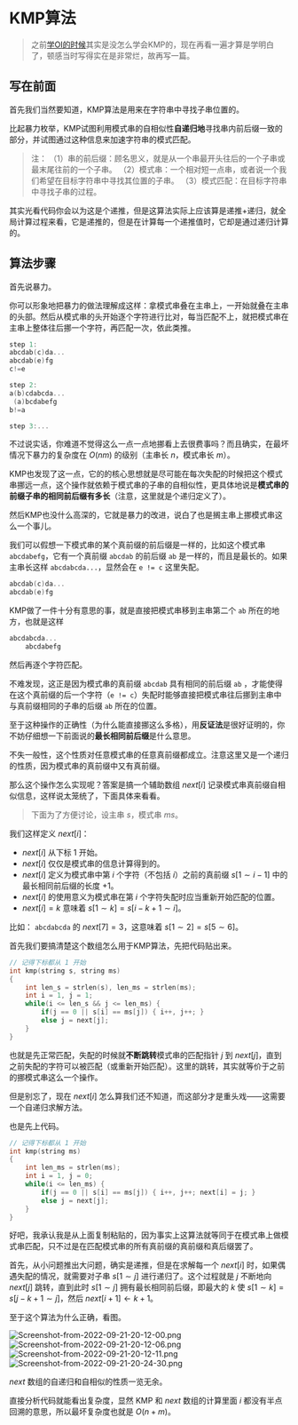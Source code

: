 # KMP算法

> 之前[学OI的时候](https://www.cnblogs.com/DarkValkyrie/p/11268983.html)其实是没怎么学会KMP的，现在再看一遍才算是学明白了，顿感当时写得实在是非常烂，故再写一篇。

## 写在前面

首先我们当然要知道，KMP算法是用来在字符串中寻找子串位置的。

比起暴力枚举，KMP试图利用模式串的自相似性**自递归地**寻找串内前后缀一致的部分，并试图通过这种信息来加速字符串的模式匹配。

> 注：
> （1）串的前后缀：顾名思义，就是从一个串最开头往后的一个子串或最末尾往前的一个子串。
> （2）模式串：一个相对短一点串，或者说一个我们希望在目标字符串中寻找其位置的子串。
> （3）模式匹配：在目标字符串中寻找子串的过程。

其实光看代码你会以为这是个递推，但是这算法实际上应该算是递推+递归，就全局计算过程来看，它是递推的，但是在计算每一个递推值时，它却是通过递归计算的。

## 算法步骤

首先说暴力。

你可以形象地把暴力的做法理解成这样：拿模式串叠在主串上，一开始就叠在主串的头部。然后从模式串的头开始逐个字符进行比对，每当匹配不上，就把模式串在主串上整体往后挪一个字符，再匹配一次，依此类推。

```cpp
step 1:
abcdab(c)da...
abcdab(e)fg
c!=e

step 2:
a(b)cdabcda...
 (a)bcdabefg
b!=a

step 3:...
```

不过说实话，你难道不觉得这么一点一点地挪看上去很费事吗？而且确实，在最坏情况下暴力的复杂度在 $O(nm)$ 的级别（主串长 $n$，模式串长 $m$）。

KMP也发现了这一点，它的的核心思想就是尽可能在每次失配的时候把这个模式串挪远一点，这个操作就依赖于模式串的子串的自相似性，更具体地说是**模式串的前缀子串的相同前后缀有多长**（注意，这里就是个递归定义了）。

然后KMP也没什么高深的，它就是暴力的改进，说白了也是搁主串上挪模式串这么一个事儿。

我们可以假想一下模式串的某个真前缀的前后缀是一样的，比如这个模式串 `abcdabefg`，它有一个真前缀 `abcdab` 的前后缀 `ab` 是一样的，而且是最长的。如果主串长这样 `abcdabcda...`，显然会在 `e != c` 这里失配。

```cpp
abcdab(c)da...
abcdab(e)fg
```

KMP做了一件十分有意思的事，就是直接把模式串移到主串第二个 `ab` 所在的地方，也就是这样

```cpp
abcdabcda...
    abcdabefg
```

然后再逐个字符匹配。

不难发现，这正是因为模式串的真前缀 `abcdab` 具有相同的前后缀 `ab` ，才能使得在这个真前缀的后一个字符（`e != c`）失配时能够直接把模式串往后挪到主串中与真前缀相同的子串的后缀 `ab` 所在的位置。

至于这种操作的正确性（为什么能直接挪这么多格），用**反证法**是很好证明的，你不妨仔细想一下前面说的**最长相同前后缀**是什么意思。

不失一般性，这个性质对任意模式串的任意真前缀都成立。注意这里又是一个递归的性质，因为模式串的真前缀中又有真前缀。

那么这个操作怎么实现呢？答案是搞一个辅助数组 $next[i]$ 记录模式串真前缀自相似信息，这样说太笼统了，下面具体来看看。

> 下面为了方便讨论，设主串 $s$，模式串 $ms$。

我们这样定义 $next[i]$：

* $next[i]$ 从下标 $1$ 开始。
* $next[i]$ 仅仅是模式串的信息计算得到的。
* $next[i]$ 定义为模式串中第 $i$ 个字符（不包括 $i$）之前的真前缀 $s[1\sim i - 1]$ 中的最长相同前后缀的长度 $+1$。
* $next[i]$ 的使用意义为模式串在第 $i$ 个字符失配时应当重新开始匹配的位置。
* $next[i] = k$ 意味着 $s[1\sim k] = s[i - k + 1\sim i]$。

比如： `abcdabcda` 的 $next[7] = 3$，这意味着 $s[1\sim 2] = s[5\sim 6]$。

首先我们要搞清楚这个数组怎么用于KMP算法，先把代码贴出来。

```cpp
// 记得下标都从 1 开始
int kmp(string s, string ms)
{
    int len_s = strlen(s), len_ms = strlen(ms);
    int i = 1, j = 1;
    while(i <= len_s && j <= len_ms) {
        if(j == 0 || s[i] == ms[j]) { i++, j++; }
        else j = next[j];
    }
}
```

也就是先正常匹配，失配的时候就**不断跳转**模式串的匹配指针 $j$ 到 $next[j]$，直到之前失配的字符可以被匹配（或重新开始匹配）。这里的跳转，其实就等价于之前的挪模式串这么一个操作。

但是别忘了，现在 $next[i]$ 怎么算我们还不知道，而这部分才是重头戏——这需要一个自递归求解方法。

也是先上代码。

```cpp
// 记得下标都从 1 开始
int kmp(string ms)
{
    int len_ms = strlen(ms);
    int i = 1, j = 0;
    while(i <= len_ms) {
        if(j == 0 || s[i] == ms[j]) { i++, j++; next[i] = j; }
        else j = next[j];
    }
}
```

好吧，我承认我是从上面复制粘贴的，因为事实上这算法就等同于在模式串上做模式串匹配，只不过是在匹配模式串的所有真前缀的真前缀和真后缀罢了。

首先，从小问题推出大问题，确实是递推，但是在求解每一个 $next[i]$ 时，如果偶遇失配的情况，就需要对子串 $s[1\sim j]$ 进行递归了。这个过程就是 $j$ 不断地向 $next[j]$ 跳转，直到此时 $s[1\sim j]$ 拥有最长相同前后缀，即最大的 $k$ 使 $s[1\sim k] = s[j - k + 1\sim j]$，然后 $next[i + 1] \leftarrow k + 1$。

至于这个算法为什么正确，看图。

![Screenshot-from-2022-09-21-20-12-00.png](http://image.tjzfile.xyz/images/2022/09/21/Screenshot-from-2022-09-21-20-12-00.png)
![Screenshot-from-2022-09-21-20-12-06.png](http://image.tjzfile.xyz/images/2022/09/21/Screenshot-from-2022-09-21-20-12-06.png)
![Screenshot-from-2022-09-21-20-12-11.png](http://image.tjzfile.xyz/images/2022/09/21/Screenshot-from-2022-09-21-20-12-11.png)
![Screenshot-from-2022-09-21-20-24-30.png](http://image.tjzfile.xyz/images/2022/09/21/Screenshot-from-2022-09-21-20-24-30.png)

$next$ 数组的自递归和自相似的性质一览无余。

直接分析代码就能看出复杂度，显然 KMP 和 $next$ 数组的计算里面 $i$ 都没有半点回溯的意思，所以最坏复杂度也就是 $O(n + m)$。